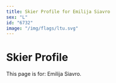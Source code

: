 ```yaml
---
title: Skier Profile for Emilija Siavro
sex: "L"
id: "6732"
image: "/img/flags/ltu.svg" 
---
```


# Skier Profile

This page is for: Emilija Siavro.
    